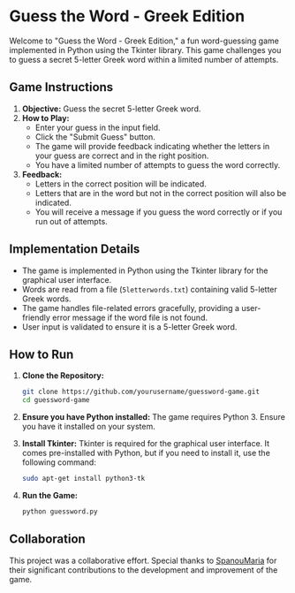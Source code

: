 # Guess the Word - Greek Edition

Welcome to "Guess the Word - Greek Edition," a fun word-guessing game implemented in Python using the Tkinter library. This game challenges you to guess a secret 5-letter Greek word within a limited number of attempts.

## Game Instructions

1. **Objective:** Guess the secret 5-letter Greek word.
2. **How to Play:**
    - Enter your guess in the input field.
    - Click the "Submit Guess" button.
    - The game will provide feedback indicating whether the letters in your guess are correct and in the right position.
    - You have a limited number of attempts to guess the word correctly.
3. **Feedback:**
    - Letters in the correct position will be indicated.
    - Letters that are in the word but not in the correct position will also be indicated.
    - You will receive a message if you guess the word correctly or if you run out of attempts.

## Implementation Details

- The game is implemented in Python using the Tkinter library for the graphical user interface.
- Words are read from a file (`5letterwords.txt`) containing valid 5-letter Greek words.
- The game handles file-related errors gracefully, providing a user-friendly error message if the word file is not found.
- User input is validated to ensure it is a 5-letter Greek word.

## How to Run

1. **Clone the Repository:**
    ```bash
    git clone https://github.com/yourusername/guessword-game.git
    cd guessword-game
    ```

2. **Ensure you have Python installed:** The game requires Python 3. Ensure you have it installed on your system.

3. **Install Tkinter:** Tkinter is required for the graphical user interface. It comes pre-installed with Python, but if you need to install it, use the following command:
    ```bash
    sudo apt-get install python3-tk
    ```

4. **Run the Game:**
    ```bash
    python guessword.py
    ```

## Collaboration

This project was a collaborative effort. Special thanks to [SpanouMaria](https://github.com/SpanouMaria) for their significant contributions to the development and improvement of the game.
